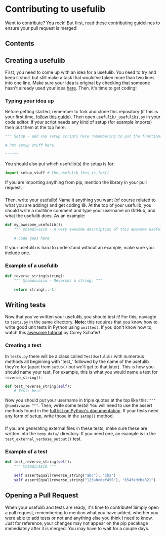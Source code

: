 # Contributing to usefulib
Want to contribute? You rock! But first, read these contributing guidelines to ensure your pull request is merged!

## Contents

## Creating a usefulib
First, you need to come up with an idea for a usefulib. You need to try and keep it short but still make a task that would've taken more than two lines into one line. Make sure your idea is original by checking that someone hasn't already used your idea [here](https://github.com/hamdivazim/usefulib/blob/main/ALLFUNCTIONS.md). Then, it's time to get coding!
### Typing your idea up
Before getting started, remember to fork and clone this repository (if this is your first time, [follow this guide](https://github.com/firstcontributions/first-contributions)). Then open `usefulib/_usefulibs.py` in your code editor. If your script needs any kind of setup (for example imports) then put them at the top here:
```python
""" Setup - add any setup scripts here remembering to put the function(s) they are for. """

# Put setup stuff here.

""""""
```
You should also put which usefulib(s) the setup is for:
```python
import setup_stuff # the_usefulib_this_is_for()
```
If you are importing anything from pip, mention the library in your pull request.
###
Then, write your usefulib! Name it anything you want (of course related to what you are adding) and get coding 😄. At the top of your usefulib, you should  write a multiline comment and type your username on GitHub, and what the usefulib does. As an example:
```python
def my_awesome_usefulib():
    """ @hamdivazim - A very awesome description of this awesome usefulib! """

    # Code goes here
```
If your usefulib is hard to understand without an example, make sure you include one.

### Example of a usefulib
```python
def reverse_string(string):
    """ @hamdivazim - Reverses a string. """

    return string[::-1]
```

## Writing tests
Now that you've written your usefulib, you should test it! For this, naviagte to `tests.py` in the same directory. **Note:** this requires that you know how to write good unit tests in Python using `unittest`. If you don't know how to, watch this [awesome tutorial](https://www.youtube.com/watch?v=6tNS--WetLI) by Corey Schafer!
### Creating a test
In `tests.py` there will be a class called `TestUsefulibs` with numerous methods all beginning with 'test_' followed by the name of the usefulib they're for (apart from `setUp()` but we'll get to that later). This is how you should name your test. For example, this is what you would name a test for `reverse_string()`:
```python
def test_reverse_string(self):
    # Tests here
```
Now you should put your username in triple quotes at the top like this: `""" @hamdivazim """`. Then, write some tests! You will need to use the assert methods found in the [full list on Python's documentation](https://docs.python.org/3/library/unittest.html#unittest.TestCase.debug). If your tests need any form of setup, write those in the `setUp()` method.
###
If you are generating external files in these tests, make sure these are written into the `temp_data/` directory. If you need one, an example is in the `test_external_verbose_output()` test.
### Example of a test
```python
def test_reverse_string(self):
    """ @hamdivazim """

    self.assertEqual(reverse_string("abc"), "cba")
    self.assertEqual(reverse_string("123abcdef456"), "654fedcba321")
```

## Opening a Pull Request
When your usefulib and tests are ready, it's time to contribute! Simply open a pull request, remembering to mention what you have added, whether you were able to add tests or not and anything else you think I need to know. Just for reference, your changes may not appear on the pip pacakage immediately after it is merged. You may have to wait for a couple days.
